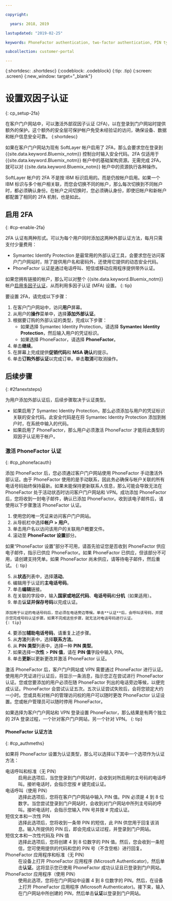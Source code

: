 ```yaml
---

copyright:

  years: 2018, 2019

lastupdated: "2019-02-25"

keywords: PhoneFactor authentication, two-factor authentication, PIN type, 2FA 

subcollection: customer-portal

---
```


{:shortdesc: .shortdesc}
{:codeblock: .codeblock}
{:tip: .tip}
{:screen: .screen}
{:new_window: target="_blank"}


# 设置双因子认证
{: cp_setup-2fa}

在客户门户网站中，可以激活外部双因子认证 (2FA)，以在登录到门户网站时提供额外的保护。这个额外的安全层可保护帐户免受未经验证的访问，确保设备、数据和帐户信息安全可靠。
{:shortdesc}

如果在客户门户网站为现有 SoftLayer 帐户启用了 2FA，那么会要求您在登录到 {{site.data.keyword.Bluemix_notm}} 控制台时输入安全代码。2FA 仅适用于 {{site.data.keyword.Bluemix_notm}} 帐户中的基础架构资源。无需完成 2FA，就可以对 {{site.data.keyword.Bluemix_notm}} 帐户中的资源执行各种操作。

SoftLayer 帐户的 2FA 不是按 IBM 标识启用的。而是仍按帐户启用。如果一个 IBM 标识与多个帐户相关联，而您会切换不同的帐户，那么每次切换到不同帐户时，都必须确认身份。在帐户之间切换时，您必须确认身份，即使旧帐户和新帐户都配置了相同的 2FA 机制，也是如此。

## 启用 2FA
{: #cp-enable-2fa}

2FA 认证有两种形式。可以为每个用户同时添加这两种外部认证方法，每月只需支付少量费用：

* Symantec Identify Protection 是最常用的外部认证工具，会要求您在访问客户门户网站时，除了提供用户名和密码外，还使用它提供的动态安全代码。
* PhoneFactor 认证是通过电话呼叫、短信或移动应用程序提供带外认证。

 如果您拥有链接的帐户，那么可以对整个 {{site.data.keyword.Bluemix_notm}} 帐户[启用多因子认证](/docs/iam?topic=iam-enablemfa#enablemfa)，从而利用多因子认证 (MFA) 设置。
 {: tip}

要设置 2FA，请完成以下步骤：

1. 在客户门户网站中，访问**用户**屏幕。
2. 从用户的**操作**菜单中，选择**添加外部认证**。
3. 根据要订购的外部认证的类型，完成以下步骤：
    * 如果选择 Symantec Identity Protection，请选择 **Symantec Identity Protection**，然后输入用户的凭证标识。
    * 如果选择 PhoneFactor，请选择 **PhoneFactor**。
4. 单击**继续**。
5. 在屏幕上完成提供**促销代码**和 **MSA 确认**的提示。
6. 单击**订购外部认证**以完成订单。单击**取消**可取消操作。

## 后续步骤
{: #2fanextsteps}

为用户添加外部认证后，后续步骤取决于认证类型。
* 如果启用了 Symantec Identity Protection，那么必须添加与用户的凭证标识关联的安全代码。此安全代码是在将 Symantec Identity Protection 添加到帐户时，在系统中输入的代码。
* 如果启用了 PhoneFactor，那么用户必须激活 PhoneFactor 才能将此类型的双因子认证用于帐户。

### 激活 PhoneFactor 认证
{: #cp_phonefacauth}

添加 PhoneFactor 后，您必须通过客户门户网站使用 PhoneFactor 手动激活外部认证。由于 PhoneFactor 使用的是手动联系，因此务必确保与帐户关联的所有电话号码始终保持最新。如果未能保持更新联系人信息，那么可能会导致无法在 PhoneFactor 处于活动状态时访问客户门户网站和 VPN。成功添加 PhoneFactor 后，您将收到一封电子邮件，确认已添加 PhoneFactor。收到该电子邮件后，请使用以下步骤激活 PhoneFactor 认证。

1. 使用您的唯一凭证来访问客户门户网站。
2. 从导航栏中选择**帐户 > 用户**。
3. 单击用户名以访问该用户的关联用户概要文件。
4. 滚动至 **PhoneFactor 设置**部分。

  如果“PhoneFactor 设置”部分不可用，请首先验证您是否收到 PhoneFactor 供应电子邮件，指示已供应 PhoneFactor。如果 PhoneFactor 已供应，但该部分不可用，请创建支持凭单。如果 PhoneFactor 尚未供应，请等待电子邮件，然后重试。
  {: tip}

5. 从**状态**列表中，选择**活动**。
6. 编辑用于认证的**主电话号码**。
  1. 单击**编辑**链接。
  2. 在关联的字段中，输入**国家或地区代码**、**电话号码**和**分机**（如果适用）。
  3. 单击**认证并保存号码**以完成认证。

    添加用于认证的电话号码后，您必须在电话旁边等候。单击**认证**后，会呼叫该号码，并提示您完成号码认证步骤。如果不完成这些步骤，就无法对电话号码进行认证。
    {: tip}

  4. 要添加**辅助电话号码**，请重复上述步骤。
7. 从**方法**列表中，选择**联系方法**。
8. 从 **PIN 类型**列表中，选择一种 **PIN 类型**。
9. 如果选择**一次性** > **PIN 值**，请在 **PIN 值**字段中输入 PIN。
10. 单击**更新**以更新更改并激活 PhoneFactor 认证。

激活 PhoneFactor 后，客户门户网站或 VPN 需要通过 PhoneFactor 进行认证。使用用户凭证进行认证后，将显示一条消息，指示您正在尝试进行 PhoneFactor 认证。您或您要添加的用户必须在随 PhoneFactor 列出的电话旁边等候，以便完成认证。PhoneFactor 会尝试认证五次。五次认证尝试失败后，会将您锁定大约一小时。您或具有对帐户的管理访问权的用户可以随时更改 PhoneFactor 认证设置。您或帐户管理员可以随时停用 PhoneFactor。

 如果选择为客户门户网站和 VPN 登录设置 PhoneFactor，那么结果是有两个独立的 2FA 登录过程，一个针对客户门户网站，另一个针对 VPN。
 {: tip}

#### PhoneFactor 认证方法
{: #cp_authmeths}

如果将 PhoneFactor 设置为认证类型，那么可以选择以下其中一个选项作为认证方法：

<dl>
<dt>电话呼叫和标准（无 PIN）</dt>
<dd>启用此选项后，当您登录到门户网站时，会收到对所启用的主号码的电话呼叫。接听电话时，会指示您按 # 键完成认证。</dd>
<dt>电话呼叫（使用 PIN）</dt>
<dd>选择此选项后，您将在客户门户网站中输入 PIN 值。PIN 必须是 4 到 8 位数字。当您尝试登录到门户网站时，会收到对门户网站中所列主号码的呼叫。接听电话时，会指示您输入 PIN 号并按 # 完成认证。</dd>
<dt>短信文本和一次性 PIN</dt>
<dd>选择此选项后，您将收到一条带 PIN 的短信，此 PIN 供您用于回复该消息。输入所提供的 PIN 后，即会完成认证过程，并登录到门户网站。</dd>
<dt>短信文本和一次性代码及 PIN 值</dt>
<dd>选择此选项后，您将创建 4 到 8 位数字的 PIN 值。然后，您会收到一条短信，您可使用提供的代码和您的 PIN 号（不含空格）进行回复。</dd>
<dt>PhoneFactor 应用程序和标准（无 PIN）</dt>
<dd>在设备上打开 PhoneFactor 应用程序 (Microsoft Authenticator)，然后单击<strong>认证</strong>。这将显示您已使用 PhoneFactor 成功认证且已登录到门户网站。</dd>
<dt>PhoneFactor 应用程序（使用 PIN）</dt>
<dd>使用此选项，您将在门户网站中设置 4 到 8 位数字的 PIN。然后，在设备上打开 PhoneFactor 应用程序 (Microsoft Authenticator)。接下来，输入在门户网站中所创建的 PIN，然后单击<strong>认证</strong>以登录到门户网站。</dd>
</dl>
